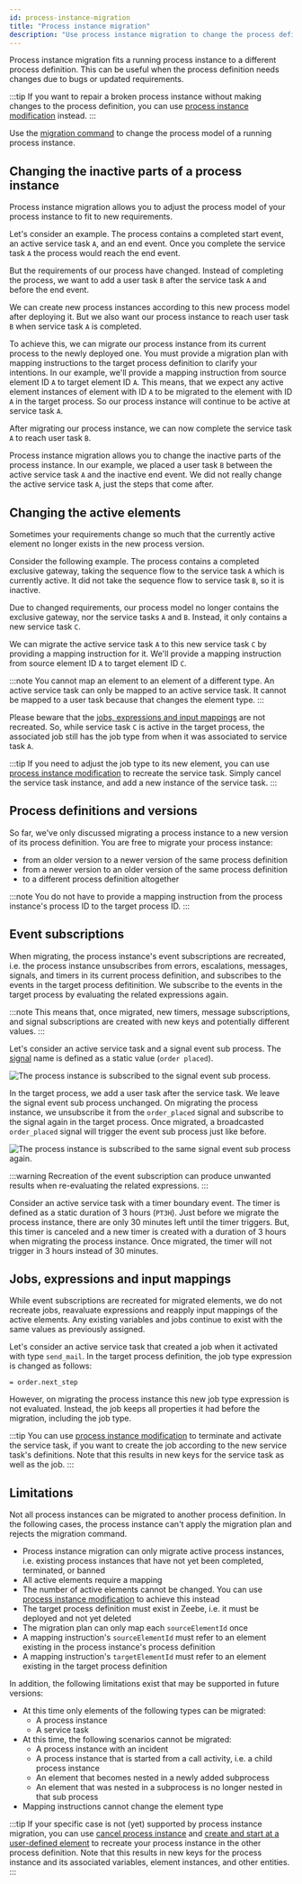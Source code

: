 ```yaml
---
id: process-instance-migration
title: "Process instance migration"
description: "Use process instance migration to change the process definition of a running process instance."
---
```


Process instance migration fits a running process instance to a different process definition.
This can be useful when the process definition needs changes due to bugs or updated requirements.

:::tip
If you want to repair a broken process instance without making changes to the process definition, you can use [process instance modification](./process-instance-modification.md) instead.
:::

Use the [migration command](/apis-tools/grpc.md#migrateprocessinstance-rpc) to change the process model of a running process instance.

## Changing the inactive parts of a process instance

Process instance migration allows you to adjust the process model of your process instance to fit to new requirements.

Let's consider an example.
The process contains a completed start event, an active service task `A`, and an end event.
Once you complete the service task `A` the process would reach the end event.

<!-- TODO: add screenshot of simple example process instance with an active service task `A` -->

But the requirements of our process have changed.
Instead of completing the process, we want to add a user task `B` after the service task `A` and before the end event.

<!-- TODO: add screenshot of simple example target process with an additional user task `B` after `A` -->

We can create new process instances according to this new process model after deploying it.
But we also want our process instance to reach user task `B` when service task `A` is completed.

<!--
I'm using process, process model, and process definition interchangeably, because I don't know what's best.
Using it interchangeably might help users pick up an understanding of what we mean (some may know it as a model, others as a process).
But, it's also inconsistent.
Should we use all terms or should we select a specific one.
The API refers to it as the "process instance's process definition" and the "target process definition".
-->

To achieve this, we can migrate our process instance from its current process to the newly deployed one.
You must provide a migration plan with mapping instructions to the target process definition to clarify your intentions.
In our example, we'll provide a mapping instruction from source element ID `A` to target element ID `A`.
This means, that we expect any active element instances of element with ID `A` to be migrated to the element with ID `A` in the target process.
So our process instance will continue to be active at service task `A`.

<!-- TODO: add screenshot of the migrated process instance -->

After migrating our process instance, we can now complete the service task `A` to reach user task `B`.

Process instance migration allows you to change the inactive parts of the process instance.
In our example, we placed a user task `B` between the active service task `A` and the inactive end event.
We did not really change the active service task `A`, just the steps that come after.

## Changing the active elements

Sometimes your requirements change so much that the currently active element no longer exists in the new process version.

Consider the following example.
The process contains a completed exclusive gateway, taking the sequence flow to the service task `A` which is currently active.
It did not take the sequence flow to service task `B`, so it is inactive.

<!-- TODO: add screenshot of a process instance with a completed XOR gateway, an active service task A and an inactive service task B -->

Due to changed requirements, our process model no longer contains the exclusive gateway, nor the service tasks `A` and `B`.
Instead, it only contains a new service task `C`.

<!-- TODO: add screenshot of a prcoess with only service task C -->

We can migrate the active service task `A` to this new service task `C` by providing a mapping instruction for it.
We'll provide a mapping instruction from source element ID `A` to target element ID `C`.

:::note
You cannot map an element to an element of a different type.
An active service task can only be mapped to an active service task.
It cannot be mapped to a user task because that changes the element type.
:::

Please beware that the [jobs, expressions and input mappings](#jobs-expressions-and-input-mappings) are not recreated.
So, while service task `C` is active in the target process, the associated job still has the job type from when it was associated to service task `A`.

<!--
Should we even have this section 'Changing the active elements' at all?
As the user cannot recreate the job this is not really useful.
The service task 'C' is actually service task 'A' in disguise after migrating it.
 -->

:::tip
If you need to adjust the job type to its new element, you can use [process instance modification](./process-instance-modification.md) to recreate the service task.
Simply cancel the service task instance, and add a new instance of the service task.
:::

<!-- TODO: Add screenshot of modification canceling the service task C instance, and adding a new instance of service task C -->

## Process definitions and versions

So far, we've only discussed migrating a process instance to a new version of its process definition.
You are free to migrate your process instance:

- from an older version to a newer version of the same process definition
- from a newer version to an older version of the same process definition
- to a different process definition altogether

:::note
You do not have to provide a mapping instruction from the process instance's process ID to the target process ID.
:::

## Event subscriptions

When migrating, the process instance's event subscriptions are recreated, i.e. the process instance unsubscribes from errors, escalations, messages, signals, and timers in its current process definition, and subscribes to the events in the target process defitinition.
We subscribe to the events in the target process by evaluating the related expressions again.

:::note
This means that, once migrated, new timers, message subscriptions, and signal subscriptions are created with new keys and potentially different values.
:::

Let's consider an active service task and a signal event sub process.
The [signal](../modeler/bpmn/signal-events/#signals) name is defined as a static value (`order placed`).

![The process instance is subscribed to the signal event sub process.](assets/process-instance-migration/migration-with-recreated-signal-event-subprocess_before.png)

In the target process, we add a user task after the service task.
We leave the signal event sub process unchanged.
On migrating the process instance, we unsubscribe it from the `order_placed` signal and subscribe to the signal again in the target process.
Once migrated, a broadcasted `order_placed` signal will trigger the event sub process just like before.

![The process instance is subscribed to the same signal event sub process again.](assets/process-instance-migration/migration-with-recreated-signal-event-subprocess_after.png)

:::warning
Recreation of the event subscription can produce unwanted results when re-evaluating the related expressions.
:::

Consider an active service task with a timer boundary event.
The timer is defined as a static duration of 3 hours (`PT3H`).
Just before we migrate the process instance, there are only 30 minutes left until the timer triggers.
But, this timer is canceled and a new timer is created with a duration of 3 hours when migrating the process instance.
Once migrated, the timer will not trigger in 3 hours instead of 30 minutes.

<!-- TODO: we could mention that we plan to support timer migration in a future version -->

## Jobs, expressions and input mappings

While event subscriptions are recreated for migrated elements, we do not recreate jobs, reavaluate expressions and reapply input mappings of the active elements.
Any existing variables and jobs continue to exist with the same values as previously assigned.

Let's consider an active service task that created a job when it activated with type `send_mail`.
In the target process definition, the job type expression is changed as follows:

```feel
= order.next_step
```

However, on migrating the process instance this new job type expression is not evaluated.
Instead, the job keeps all properties it had before the migration, including the job type.

:::tip
You can use [process instance modification](./process-instance-modification.md) to terminate and activate the service task, if you want to create the job according to the new service task's definitions.
Note that this results in new keys for the service task as well as the job.
:::

<!--
The information above is mostly equivalent to that in the section 'Changing the active elements'.
I guess the perspective is different: this one is complete (like reference documentation), while the other is oriented towards a specific use case.
I'm not sure how to do this better at this time.
I'm open to suggestions.
-->

## Limitations

Not all process instances can be migrated to another process definition.
In the following cases, the process instance can't apply the migration plan and rejects the migration command.

- Process instance migration can only migrate active process instances, i.e. existing process instances that have not yet been completed, terminated, or banned
- All active elements require a mapping
- The number of active elements cannot be changed. You can use [process instance modification](./process-instance-modification.md) to achieve this instead
- The target process definition must exist in Zeebe, i.e. it must be deployed and not yet deleted
- The migration plan can only map each `sourceElementId` once
- A mapping instruction's `sourceElementId` must refer to an element existing in the process instance's process definition
- A mapping instruction's `targetElementId` must refer to an element existing in the target process definition

In addition, the following limitations exist that may be supported in future versions:

- At this time only elements of the following types can be migrated:
  - A process instance
  - A service task
- At this time, the following scenarios cannot be migrated:
  - A process instance with an incident
  - A process instance that is started from a call activity, i.e. a child process instance
  - An element that becomes nested in a newly added subprocess
  - An element that was nested in a subprocess is no longer nested in that sub process
- Mapping instructions cannot change the element type

:::tip
If your specific case is not (yet) supported by process instance migration, you can use [cancel process instance](https://docs.camunda.io/docs/next/apis-tools/grpc/#cancelprocessinstance-rpc) and [create and start at a user-defined element](https://docs.camunda.io/docs/next/components/concepts/process-instance-creation/#create-and-start-at-a-user-defined-element) to recreate your process instance in the other process definition.
Note that this results in new keys for the process instance and its associated variables, element instances, and other entities.
:::
